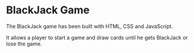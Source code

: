 # BlackJack Game 

The BlackJack game has been built with HTML, CSS and JavaScript. 

It allows a player to start a game and draw cards until he gets BlackJack or lose the game.

